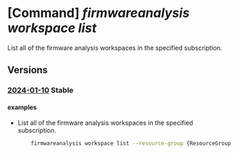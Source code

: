 # [Command] _firmwareanalysis workspace list_

List all of the firmware analysis workspaces in the specified subscription.

## Versions

### [2024-01-10](/Resources/mgmt-plane/L3N1YnNjcmlwdGlvbnMve30vcHJvdmlkZXJzL21pY3Jvc29mdC5pb3RmaXJtd2FyZWRlZmVuc2Uvd29ya3NwYWNlcw==/2024-01-10.xml) **Stable**

<!-- mgmt-plane /subscriptions/{}/providers/microsoft.iotfirmwaredefense/workspaces 2024-01-10 -->
<!-- mgmt-plane /subscriptions/{}/resourcegroups/{}/providers/microsoft.iotfirmwaredefense/workspaces 2024-01-10 -->

#### examples

- List all of the firmware analysis workspaces in the specified subscription.
    ```bash
        firmwareanalysis workspace list --resource-group {ResourceGroupName}
    ```
